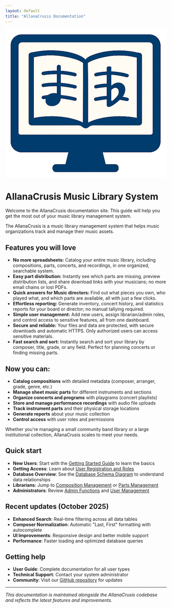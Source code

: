 ```yaml
---
layout: default
title: "AllanaCrusis Documentation"
---
```


![AllanaCrusis logo](images/images/logo.png)

# AllanaCrusis Music Library System

Welcome to the AllanaCrusis documentation site. This guide will help you get the most out of your music library management system.

The AllanaCrusis is a music library management system that helps music organizations track and manage their music assets.

## Features you will love
- **No more spreadsheets:** Catalog your entire music library, including compositions, parts, concerts, and recordings, in one organized, searchable system.
- **Easy part distribution:** Instantly see which parts are missing, preview distribution lists, and share download links with your musicians; no more email chains or lost PDFs.
- **Quick answers for Music directors:** Find out what pieces you own, who played what, and which parts are available, all with just a few clicks.
- **Effortless reporting:** Generate inventory, concert history, and statistics reports for your board or director; no manual tallying required.
- **Simple user management:** Add new users, assign librarian/admin roles, and control access to sensitive features, all from one dashboard.
- **Secure and reliable:** Your files and data are protected, with secure downloads and automatic HTTPS. Only authorized users can access sensitive materials.
- **Fast search and sort:** Instantly search and sort your library by composer, title, grade, or any field. Perfect for planning concerts or finding missing parts.

## Now you can:
- **Catalog compositions** with detailed metadata (composer, arranger, grade, genre, etc.)
- **Manage sheet music parts** for different instruments and sections
- **Organize concerts and programs** with playgrams (concert playlists)
- **Store and manage performance recordings** with audio file uploads
- **Track instrument parts** and their physical storage locations
- **Generate reports** about your music collection
- **Control access** with user roles and permissions

Whether you're managing a small community band library or a large institutional collection, AllanaCrusis scales to meet your needs.


## Quick start

- **New Users**: Start with the [Getting Started Guide](getting-started.html) to learn the basics
- **Getting Access**: Learn about [User Registration and Roles](getting-access.html)
- **Database Overview**: See the [Database Schema Diagram](supporting-data.html#database-schema-overview) to understand data relationships
- **Librarians**: Jump to [Composition Management](compositions.html) or [Parts Management](parts.html)
- **Administrators**: Review [Admin Functions](admin-guide.html) and [User Management](admin-guide.html#user-management)

## Recent updates (October 2025)

- **Enhanced Search**: Real-time filtering across all data tables
- **Composer Normalization**: Automatic "Last, First" formatting with autocomplete
- **UI Improvements**: Responsive design and better mobile support
- **Performance**: Faster loading and optimized database queries

## Getting help

- **User Guide**: Complete documentation for all user types
- **Technical Support**: Contact your system administrator
- **Community**: Visit our [GitHub repository](https://github.com/mymaestro/AllanaCrusis) for updates

---

*This documentation is maintained alongside the AllanaCrusis codebase and reflects the latest features and improvements.*